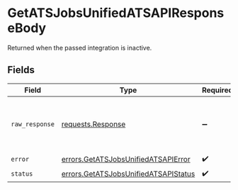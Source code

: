 # GetATSJobsUnifiedATSAPIResponseBody

Returned when the passed integration is inactive.


## Fields

| Field                                                                                        | Type                                                                                         | Required                                                                                     | Description                                                                                  |
| -------------------------------------------------------------------------------------------- | -------------------------------------------------------------------------------------------- | -------------------------------------------------------------------------------------------- | -------------------------------------------------------------------------------------------- |
| `raw_response`                                                                               | [requests.Response](https://requests.readthedocs.io/en/latest/api/#requests.Response)        | :heavy_minus_sign:                                                                           | Raw HTTP response; suitable for custom response parsing                                      |
| `error`                                                                                      | [errors.GetATSJobsUnifiedATSAPIError](../../models/errors/getatsjobsunifiedatsapierror.md)   | :heavy_check_mark:                                                                           | N/A                                                                                          |
| `status`                                                                                     | [errors.GetATSJobsUnifiedATSAPIStatus](../../models/errors/getatsjobsunifiedatsapistatus.md) | :heavy_check_mark:                                                                           | N/A                                                                                          |